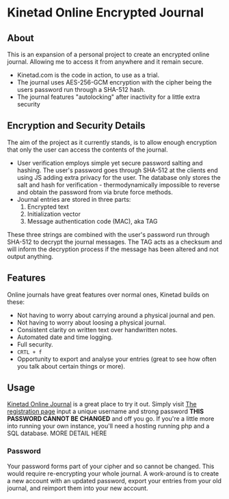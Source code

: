 # Kinetad Online Encrypted Journal
## About
This is an expansion of a personal project to create an encrypted online journal. Allowing me to access it from anywhere and it remain secure.
* Kinetad.com is the code in action, to use as a trial.
* The journal uses AES-256-GCM encryption with the cipher being the users password run through a SHA-512 hash.
* The journal features "autolocking" after inactivity for a little extra security
## Encryption and Security Details
The aim of the project as it currently stands, is to allow enough encryption that only the user can access the contents of the journal.
* User verification employs simple yet secure password salting and hashing. The user's password goes through SHA-512 at the clients end using JS adding extra privacy for the user. The database only stores the salt and hash for verification - thermodynamically impossible to reverse and obtain the password from via brute force methods.
* Journal entries are stored in three parts:
  1. Encrypted text
  1. Initialization vector
  1. Message authentication code (MAC), aka TAG
  
These three strings are combined with the user's password run through SHA-512 to decrypt the journal messages.
The TAG acts as a checksum and will inform the decryption process if the message has been altered and not output anything.
## Features
Online journals have great features over normal ones, Kinetad builds on these:
* Not having to worry about carrying around a physical journal and pen.
* Not having to worry about loosing a physical journal.
* Consistent clarity on written text over handwritten notes.
* Automated date and time logging.
* Full security.
* `CRTL + f`
* Opportunity to export and analyse your entries (great to see how often you talk about certain things or more).
 ## Usage
[Kinetad Online Journal](https://www.kinetad.com "Kinetad - open source online journal") is a great place to try it out. Simply visit [The registration page](https://www.kinetad.com/register "Register for kinetad") input a unique username and strong password **THIS PASSWORD CANNOT BE CHANGED** and off you go.
If you're a little more into running your own instance, you'll need a hosting running php and a SQL database. MORE DETAIL HERE
### Password 
Your password forms part of your cipher and so cannot be changed. This would require re-encrypting your whole journal. A work-around is to create a new account with an updated password, export your entries from your old journal, and reimport them into your new account.
